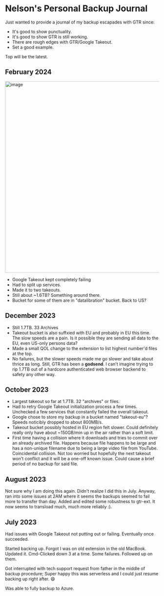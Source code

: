 # Nelson's Personal Backup Journal

Just wanted to provide a journal of my backup escapades with GTR since:

* It's good to show punctuality.
* It's good to show GTR is still working.
* There are rough edges with GTR/Google Takeout.
* Set a good example.

Top will be the latest.

## February 2024

<img width="625" alt="image" src="https://github.com/nelsonjchen/gargantuan-takeout-rocket/assets/5363/3f776bfd-f45c-4ea7-a0f1-58e4fb5f9c9f">

* Google Takeout kept completely failing
* Had to split up services.
* Made it to two takeouts.
* Still about ~1.6TB? Something around there.
* Bucket for some of them are in "datalibration" bucket. Back to US?

## December 2023

* Still 1.7TB. 33 Archives
* Takeout bucket is also suffxied with EU and probably in EU this time. The slow speeds are a pain. Is it possible they are sending all data to the EU, even US-only persons data?
* Made a small QOL change to the extension to list highest number'd files at the top.
* No failures, but the slower speeds made me go slower and take about thrice as long. Still, GTR has been a **godsend**. I can't imagine trying to rip 1.7TB out of a hardcore authenticated web browser backend to safety any other way.

## October 2023

* Largest takeout so far at 1.7TB. 32 "archives" or files.
* Had to retry Google Takeout initialization process a few times. Unchecked a few services that constantly failed the overall takeout.
* Google chose to store my backup in a bucket named "takeout-eu"? Speeds noticibly dropped to about 800MB/s.
* Takeout bucket possibly hosted in EU region felt slower. Could definitely really only have about ~150GB/min up in the air rather than a soft limit.
* First time having a collision where it downloads and tries to commit over an already archived file. Happens because file happens to be large and has a non-unique filename due to being a large video file from YouTube. Coincidental collision. Not too worried but hopefully the next takeout won't conflict and it will be a one-off known issue. Could cause a brief period of no backup for said file.

## August 2023

Not sure why I am doing this again. Didn't realize I did this in July. Anyway, ran into some issues at 2AM where it seems the backups seemed to fail more to transfer than day. Added and edited some robustness to gtr-ext. It now seems to transload much, much more reliably :).

## July 2023

Had issues with Google Takeout not putting out or failing. Eventually once succeeded.

Started backing up. Forgot I was on old extension in the old MacBook. Updated it. Cmd-Clicked down 3 at a time. Some failures. Followed up on them.

Got interrupted with tech support request from father in the middle of backup procedure; Super happy this was serverless and I could just resume backing up right after. 😄

Was able to fully backup to Azure.
